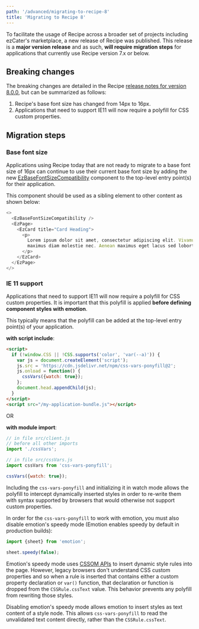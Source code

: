 ```yaml
---
path: '/advanced/migrating-to-recipe-8'
title: 'Migrating to Recipe 8'
---
```


To facilitate the usage of Recipe across a broader set of projects including ezCater's marketplace, a new release of Recipe was published. This release is a **major version release** and as such, **will require migration steps** for applications that currently use Recipe version 7.x or below.

## Breaking changes

The breaking changes are detailed in the Recipe [release notes for version 8.0.0](/changelog/#800---2019-12-16), but can be summarized as follows:

1. Recipe's base font size has changed from 14px to 16px.
2. Applications that need to support IE11 will now require a polyfill for CSS custom properties.

## Migration steps

### Base font size

Applications using Recipe today that are not ready to migrate to a base font size of 16px can continue to use their current base font size by adding the new [EzBaseFontSizeCompatibility](/components/ez-base-font-size-compatibility) component to the top-level entry point(s) for their application.

This component should be used as a sibling element to other content as shown below:

```js
<>
  <EzBaseFontSizeCompatibility />
  <EzPage>
    <EzCard title="Card Heading">
      <p>
        Lorem ipsum dolor sit amet, consectetur adipiscing elit. Vivamus ultrices finibus purus, in
        maximus diam molestie nec. Aenean maximus eget lacus sed lobortis.
      </p>
    </EzCard>
  </EzPage>
</>
```

### IE 11 support

Applications that need to support IE11 will now require a polyfill for CSS custom properties. It is important that this polyfill is applied **before defining component styles with emotion**.

This typically means that the polyfill can be added at the top-level entry point(s) of your application.

**with script include**:

```html
<script>
  if (!window.CSS || !CSS.supports('color', 'var(--a)')) {
    var js = document.createElement('script');
    js.src = 'https://cdn.jsdelivr.net/npm/css-vars-ponyfill@2';
    js.onload = function() {
      cssVars({watch: true});
    };
    document.head.appendChild(js);
  }
</script>
<script src="/my-application-bundle.js"></script>
```

OR

**with module import**:

```js
// in file src/client.js
// before all other imports
import './cssVars';

// in file src/cssVars.js
import cssVars from 'css-vars-ponyfill';

cssVars({watch: true});
```

Including the `css-vars-ponyfill` and initializing it in watch mode allows the polyfill to intercept dynamically inserted styles in order to re-write them with syntax supported by browsers that would otherwise not support custom properties.

In order for the `css-vars-ponyfill` to work with emotion, you must also disable emotion's speedy mode (Emotion enables speedy by default in production builds):

```js
import {sheet} from 'emotion';

sheet.speedy(false);
```

Emotion's speedy mode uses [CSSOM APIs](https://developer.mozilla.org/en-US/docs/Web/API/CSS_Object_Model) to insert dynamic style rules into the page. However, legacy browsers don't understand CSS custom properties and so when a rule is inserted that contains either a custom property declaration or `var()` function, that declaration or function is dropped from the `CSSRule.cssText` value. This behavior prevents any polyfill from rewriting those styles.

Disabling emotion's speedy mode allows emotion to insert styles as text content of a style node. This allows `css-vars-ponyfill` to read the unvalidated text content directly, rather than the `CSSRule.cssText`.
